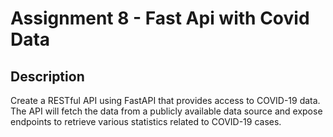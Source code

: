 # Assignment 8 - Fast Api with Covid Data
## Description
Create a RESTful API using FastAPI that provides access to COVID-19 data. The API will fetch the data from a publicly available data source and expose endpoints to retrieve various statistics related to COVID-19 cases.
